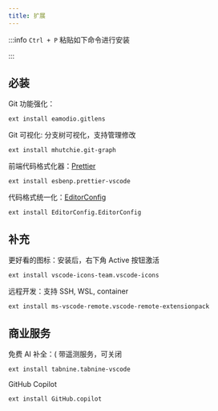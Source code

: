 ```yaml
---
title: 扩展
---
```


:::info `Ctrl + P` 粘贴如下命令进行安装

:::

## 必装

Git 功能强化：

    ext install eamodio.gitlens

Git 可视化: 分支树可视化，支持管理修改

    ext install mhutchie.git-graph

前端代码格式化器：[Prettier](https://prettier.io/)

    ext install esbenp.prettier-vscode

代码格式统一化：[EditorConfig](https://editorconfig.org/)

    ext install EditorConfig.EditorConfig

## 补充

更好看的图标：安装后，右下角 Active 按钮激活

    ext install vscode-icons-team.vscode-icons

远程开发：支持 SSH, WSL, container

    ext install ms-vscode-remote.vscode-remote-extensionpack

## 商业服务

免费 AI 补全：( 带遥测服务，可关闭

    ext install tabnine.tabnine-vscode

GitHub Copilot

    ext install GitHub.copilot
